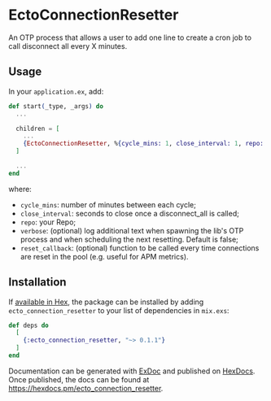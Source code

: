 # EctoConnectionResetter

An OTP process that allows a user to add one line to create a cron job to call disconnect all every X minutes. 

## Usage

In your `application.ex`, add:

```elixir
def start(_type, _args) do
  ...

  children = [
    ...
    {EctoConnectionResetter, %{cycle_mins: 1, close_interval: 1, repo: YourRepo}}
  ]

  ...
end
```

where:

- `cycle_mins`: number of minutes between each cycle;
- `close_interval`: seconds to close once a disconnect_all is called;
- `repo`: your Repo;
- `verbose`: (optional) log additional text when spawning the lib's OTP process and when scheduling the next resetting. Default is false;
- `reset_callback`: (optional) function to be called every time connections are reset in the pool (e.g. useful for APM metrics).

## Installation

If [available in Hex](https://hex.pm/docs/publish), the package can be installed
by adding `ecto_connection_resetter` to your list of dependencies in `mix.exs`:

```elixir
def deps do
  [
    {:ecto_connection_resetter, "~> 0.1.1"}
  ]
end
```

Documentation can be generated with [ExDoc](https://github.com/elixir-lang/ex_doc)
and published on [HexDocs](https://hexdocs.pm). Once published, the docs can
be found at <https://hexdocs.pm/ecto_connection_resetter>.

